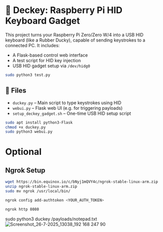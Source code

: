 # 🧠 Deckey: Raspberry Pi HID Keyboard Gadget

This project turns your Raspberry Pi Zero/Zero W/4 into a USB HID keyboard (like a Rubber Ducky), capable of sending keystrokes to a connected PC. It includes:

- A Flask-based control web interface
- A test script for HID key injection
- USB HID gadget setup via `/dev/hidg0`

```bash
sudo python3 test.py
```

## 📁 Files

- `duckey.py` – Main script to type keystrokes using HID
- `webui.py` – Flask web UI (e.g. for triggering payloads)
- `setup_deckey_gadget.sh` – One-time USB HID setup script

``` bash
sudo apt install python3-Flask
chmod +x duckey.py
sudo python3 webui.py

```
# Optional
## Ngrok Setup
``` bash
wget https://bin.equinox.io/c/bNyj1mQVY4c/ngrok-stable-linux-arm.zip
unzip ngrok-stable-linux-arm.zip
sudo mv ngrok /usr/local/bin/
```
```bash
ngrok config add-authtoken <YOUR_AUTH_TOKEN>
```
```bash
ngrok http 8080
```

sudo python3 duckey /payloads/notepad.txt
![Screenshot_26-7-2025_13038_192 168 247 90](https://github.com/user-attachments/assets/a67ab291-e7f0-4570-ad9b-daeb1ea33ec4)
